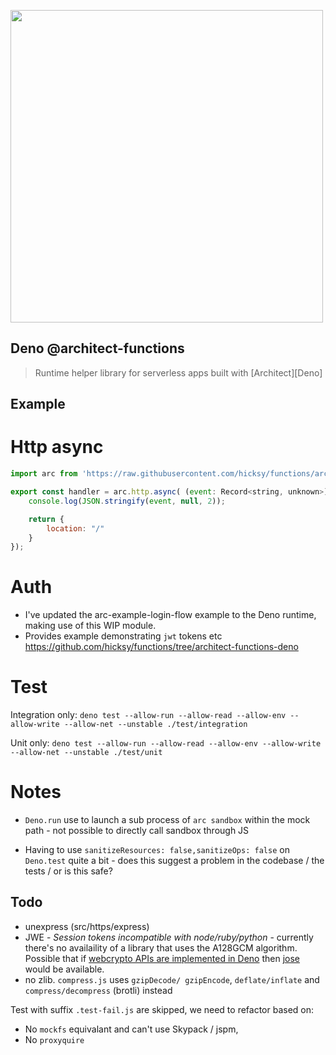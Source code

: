 [<img src="https://s3-us-west-2.amazonaws.com/arc.codes/architect-logo-500b@2x.png" width=500>](https://www.npmjs.com/package/@architect/functions)

## Deno @architect-functions

> Runtime helper library for serverless apps built with [Architect][Deno]

## Example

# Http async

```javascript
import arc from 'https://raw.githubusercontent.com/hicksy/functions/architect-functions-deno/src/index.js'

export const handler = arc.http.async( (event: Record<string, unknown>) => {
    console.log(JSON.stringify(event, null, 2));

    return {
        location: "/"
    }
});

```
# Auth
- I've updated the arc-example-login-flow example to the Deno runtime, making use of this WIP module. 
- Provides example demonstrating `jwt` tokens etc
https://github.com/hicksy/functions/tree/architect-functions-deno


# Test

Integration only:
`deno test --allow-run --allow-read --allow-env --allow-write --allow-net --unstable ./test/integration`

Unit only:
`deno test --allow-run --allow-read --allow-env --allow-write --allow-net --unstable ./test/unit`


# Notes

- `Deno.run` use to launch a sub process of `arc sandbox` within the mock path - not possible to directly call sandbox through JS 

- Having to use `sanitizeResources: false,sanitizeOps: false` on `Deno.test` quite a bit - does this suggest a problem in the codebase / the tests / or is this safe?

## Todo
- unexpress (src/https/express)
- JWE - *_Session tokens incompatible with node/ruby/python_* - currently there's no availaility of a library that uses the A128GCM algorithm. Possible that if [webcrypto APIs are implemented in Deno](https://github.com/denoland/deno/issues/1891) then [jose](https://github.com/panva/jose) would be available. 
- no zlib. `compress.js` uses `gzipDecode/ gzipEncode`, `deflate/inflate` and `compress/decompress` (brotli) instead

Test with suffix `.test-fail.js` are skipped, we need to refactor based on:
- No `mockfs` equivalant and can't use Skypack / jspm,
- No `proxyquire`

